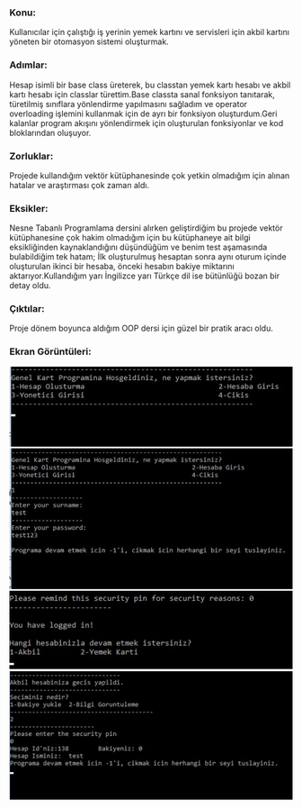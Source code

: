 ### Konu: 
  Kullanıcılar için çalıştığı iş yerinin yemek kartını ve servisleri için akbil kartını yöneten bir otomasyon sistemi oluşturmak. 

### Adımlar:
  Hesap isimli bir base class üreterek, bu classtan yemek kartı hesabı ve akbil kartı hesabı için classlar türettim.Base classta sanal fonksiyon tanıtarak, türetilmiş sınıflara yönlendirme yapılmasını sağladım ve operator overloading işlemini kullanmak için de ayrı bir fonksiyon oluşturdum.Geri kalanlar program akışını yönlendirmek için oluşturulan fonksiyonlar ve kod bloklarından oluşuyor. 
  
### Zorluklar:
  Projede kullandığım vektör kütüphanesinde çok yetkin olmadığım için alınan hatalar ve araştırması çok zaman aldı. 
 
### Eksikler: 
  Nesne Tabanlı Programlama dersini alırken geliştirdiğim bu projede vektör kütüphanesine çok hakim olmadığım için bu kütüphaneye ait bilgi eksikliğinden kaynaklandığını düşündüğüm ve benim test aşamasında bulabildiğim tek hatam; İlk oluşturulmuş hesaptan sonra aynı oturum içinde oluşturulan ikinci bir hesaba, önceki hesabın bakiye miktarını aktarıyor.Kullandığım yarı İngilizce yarı Türkçe dil ise bütünlüğü  bozan bir detay oldu. 
  
### Çıktılar: 
  Proje dönem boyunca aldığım OOP dersi için güzel bir pratik aracı oldu. 
  
### Ekran Görüntüleri:
  ![alt text](https://github.com/kadirakinkorkunc/oopfinalproject/blob/master/img/main.png)
  ![alt text](https://github.com/kadirakinkorkunc/oopfinalproject/blob/master/img/login.png)
  ![alt text](https://github.com/kadirakinkorkunc/oopfinalproject/blob/master/img/selection.png)
  ![alt text](https://github.com/kadirakinkorkunc/oopfinalproject/blob/master/img/final.png)
